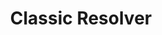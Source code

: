 ---
title: Classic Resolver
description: Understanding and using Doggo's classic DNS resolver functionality
---